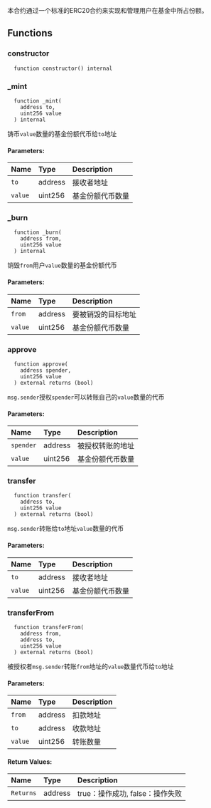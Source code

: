 本合约通过一个标准的ERC20合约来实现和管理用户在基金中所占份额。


## Functions
### constructor
```solidity
  function constructor() internal
```




### _mint
```solidity
  function _mint(
    address to,
    uint256 value
  ) internal
```

铸币`value`数量的基金份额代币给`to`地址

#### Parameters:
| Name | Type | Description                                                          |
| :--- | :--- | :------------------------------------------------------------------- |
|`to` | address | 接收者地址
|`value` | uint256 | 基金份额代币数量

### _burn
```solidity
  function _burn(
    address from,
    uint256 value
  ) internal
```

销毁`from`用户`value`数量的基金份额代币

#### Parameters:
| Name | Type | Description                                                          |
| :--- | :--- | :------------------------------------------------------------------- |
|`from` | address | 要被销毁的目标地址
|`value` | uint256 | 基金份额代币数量

### approve
```solidity
  function approve(
    address spender,
    uint256 value
  ) external returns (bool)
```

`msg.sender`授权`spender`可以转账自己的`value`数量的代币

#### Parameters:
| Name | Type | Description                                                          |
| :--- | :--- | :------------------------------------------------------------------- |
|`spender` | address | 被授权转账的地址
|`value` | uint256 | 基金份额代币数量

### transfer
```solidity
  function transfer(
    address to,
    uint256 value
  ) external returns (bool)
```

`msg.sender`转账给`to`地址`value`数量的代币

#### Parameters:
| Name | Type | Description                                                          |
| :--- | :--- | :------------------------------------------------------------------- |
|`to` | address | 接收者地址
|`value` | uint256 | 基金份额代币数量

### transferFrom
```solidity
  function transferFrom(
    address from,
    address to,
    uint256 value
  ) external returns (bool)
```

被授权者`msg.sender`转账`from`地址的`value`数量代币给`to`地址

#### Parameters:
| Name | Type | Description                                                          |
| :--- | :--- | :------------------------------------------------------------------- |
|`from` | address | 扣款地址
|`to` | address | 收款地址
|`value` | uint256 | 转账数量

#### Return Values:
| Name                           | Type          | Description                                                                  |
| :----------------------------- | :------------ | :--------------------------------------------------------------------------- |
|`Returns`| address | true：操作成功, false：操作失败

